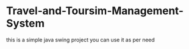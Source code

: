 # Travel-and-Toursim-Management-System
this is a simple java swing project you can use it as per need 
